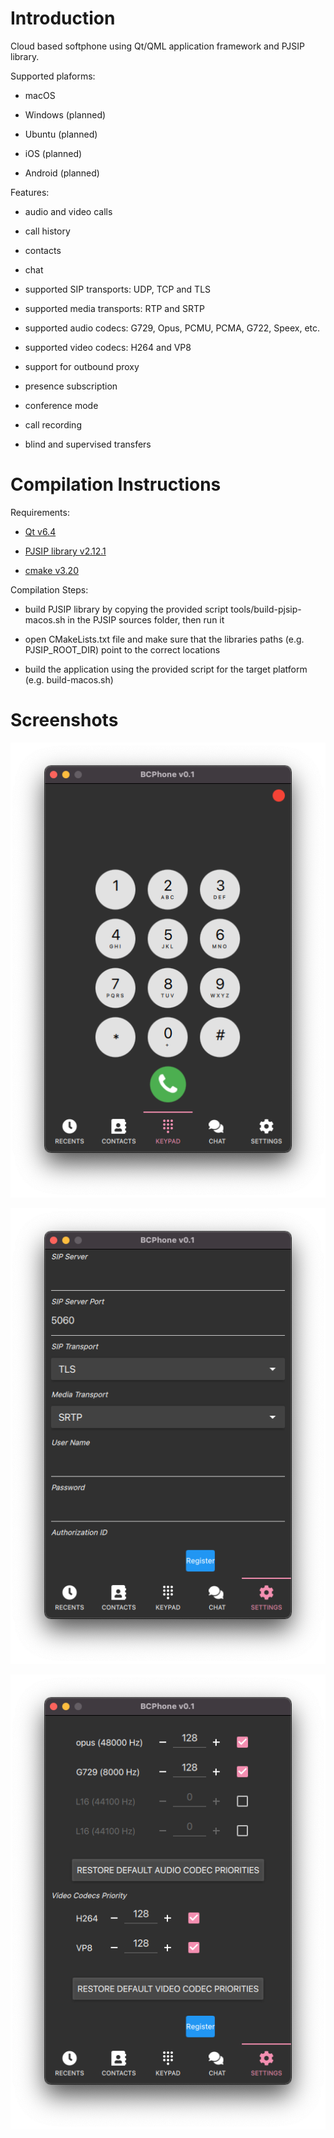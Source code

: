 # Introduction

Cloud based softphone using Qt/QML application framework and PJSIP library.

Supported plaforms:

- macOS

- Windows (planned)

- Ubuntu (planned)

- iOS (planned)

- Android (planned)

Features:

- audio and video calls

- call history

- contacts

- chat

- supported SIP transports: UDP, TCP and TLS

- supported media transports: RTP and SRTP

- supported audio codecs: G729, Opus, PCMU, PCMA, G722, Speex, etc.

- supported video codecs: H264 and VP8

- support for outbound proxy

- presence subscription

- conference mode

- call recording

- blind and supervised transfers


# Compilation Instructions

Requirements:

- [Qt v6.4](https://www.qt.io)

- [PJSIP library v2.12.1](https://github.com/pjsip/pjproject/releases)

- [cmake v3.20](https://cmake.org/download/)


Compilation Steps:

- build PJSIP library by copying the provided script tools/build-pjsip-macos.sh in the PJSIP sources folder, then run it

- open CMakeLists.txt file and make sure that the libraries paths (e.g. PJSIP_ROOT_DIR) point to the correct locations

- build the application using the provided script for the target platform (e.g. build-macos.sh)


# Screenshots

![Dialpad](screenshots/dialpad.png?raw=true "Dialpad")

![Settings](screenshots/settings1.png?raw=true "Settings")

![Codecs](screenshots/settings2.png?raw=true "Codecs")
